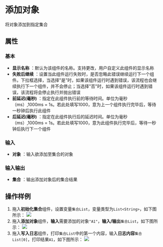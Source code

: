 # 添加对象

将对象添加到指定集合

## 属性

### 基本

- **显示名称** ：默认为该组件的名称。支持更改，用户自定义此组件的显示名称
- **失败后继续** ：设置当此组件运行失败时，是否忽略此错误继续运行下一个组件。下拉框选择，当选择"是"时，如果该组件运行时遇到错误，该流程也会继续执行下一个组件，并不会停止；当选择"否"时，如果该组件运行时遇到错误，该流程将会停止执行并抛出错误
- **前延迟(毫秒)** ：指定在此组件执行前的等待时间。单位为毫秒（ms）,1000ms = 1s。若此处填写1000，意为上一个组件执行完毕后，等待一秒钟后执行此组件
- **后延迟(毫秒)** ：指定在此组件执行后的延迟时间。单位为毫秒（ms）,1000ms = 1s。若此处填写1000，意为此组件执行完毕后，等待一秒钟后执行下一个组件

### 输入

- **对象** ：输入欲添加至集合的对象

### 输入输出

- **集合** ：输出添加对象后的集合结果

## 操作样例

1. 拖入**初始化集合**组件，设置变量`集合List`，变量类型为`List<String>`，如下图所示：
   ![](https://docimages.blob.core.chinacloudapi.cn/images/Activities/InitializeCollectionActivity1.png)
2. 拖入**添加对象**组件，**输入**需要添加的对象`"A1"`，**输入/输出**`集合List`，如下图所示：
   ![](https://docimages.blob.core.chinacloudapi.cn/images/Activities/AddToCollectionActivity1.png)
3. 拖入**写入日志**组件，打印`集合List`中的第一个内容，输入**日志内容**`集合List[0]`，打印结果`A1`，如下图所示：
 ![](https://docimages.blob.core.chinacloudapi.cn/images/Activities/AddToCollectionActivity2.png)
      